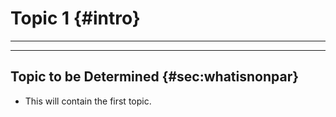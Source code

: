 # Topic 1 {#intro}


---
  
---
  
## Topic to be Determined {#sec:whatisnonpar}
  
* This will contain the first topic.  
